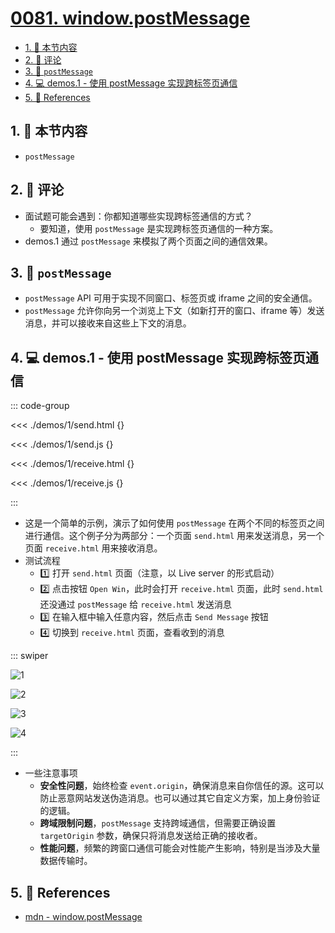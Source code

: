 # [0081. window.postMessage](https://github.com/Tdahuyou/TNotes.html-css-js/tree/main/notes/0081.%20window.postMessage)

<!-- region:toc -->

- [1. 🎯 本节内容](#1--本节内容)
- [2. 🫧 评论](#2--评论)
- [3. 📒 `postMessage`](#3--postmessage)
- [4. 💻 demos.1 - 使用 postMessage 实现跨标签页通信](#4--demos1---使用-postmessage-实现跨标签页通信)
- [5. 🔗 References](#5--references)

<!-- endregion:toc -->

## 1. 🎯 本节内容

- `postMessage`

## 2. 🫧 评论

- 面试题可能会遇到：你都知道哪些实现跨标签通信的方式？
  - 要知道，使用 `postMessage` 是实现跨标签页通信的一种方案。
- demos.1 通过 `postMessage` 来模拟了两个页面之间的通信效果。

## 3. 📒 `postMessage`

- `postMessage` API 可用于实现不同窗口、标签页或 iframe 之间的安全通信。
- `postMessage` 允许你向另一个浏览上下文（如新打开的窗口、iframe 等）发送消息，并可以接收来自这些上下文的消息。

## 4. 💻 demos.1 - 使用 postMessage 实现跨标签页通信

::: code-group

<<< ./demos/1/send.html {}

<<< ./demos/1/send.js {}

<<< ./demos/1/receive.html {}

<<< ./demos/1/receive.js {}

:::

- 这是一个简单的示例，演示了如何使用 `postMessage` 在两个不同的标签页之间进行通信。这个例子分为两部分：一个页面 `send.html` 用来发送消息，另一个页面 `receive.html` 用来接收消息。
- 测试流程
  - 1️⃣ 打开 `send.html` 页面（注意，以 Live server 的形式启动）
  - 2️⃣ 点击按钮 `Open Win`，此时会打开 `receive.html` 页面，此时 `send.html` 还没通过 `postMessage` 给 `receive.html` 发送消息
  - 3️⃣ 在输入框中输入任意内容，然后点击 `Send Message` 按钮
  - 4️⃣ 切换到 `receive.html` 页面，查看收到的消息

::: swiper

![1](https://cdn.jsdelivr.net/gh/Tdahuyou/imgs@main/2025-09-03-22-17-27.png)

![2](https://cdn.jsdelivr.net/gh/Tdahuyou/imgs@main/2025-09-03-22-17-41.png)

![3](https://cdn.jsdelivr.net/gh/Tdahuyou/imgs@main/2025-09-03-22-17-48.png)

![4](https://cdn.jsdelivr.net/gh/Tdahuyou/imgs@main/2025-09-03-22-19-41.png)

:::

- 一些注意事项
  - **安全性问题**，始终检查 `event.origin`，确保消息来自你信任的源。这可以防止恶意网站发送伪造消息。也可以通过其它自定义方案，加上身份验证的逻辑。
  - **跨域限制问题**，`postMessage` 支持跨域通信，但需要正确设置 `targetOrigin` 参数，确保只将消息发送给正确的接收者。
  - **性能问题**，频繁的跨窗口通信可能会对性能产生影响，特别是当涉及大量数据传输时。

## 5. 🔗 References

- [mdn - window.postMessage][1]

[1]: https://developer.mozilla.org/zh-CN/docs/Web/API/Window/postMessage
